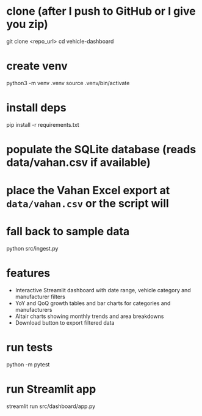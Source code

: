 # clone (after I push to GitHub or I give you zip)
git clone <repo_url>
cd vehicle-dashboard

# create venv
python3 -m venv .venv
source .venv/bin/activate

# install deps
pip install -r requirements.txt

# populate the SQLite database (reads data/vahan.csv if available)
# place the Vahan Excel export at ``data/vahan.csv`` or the script will
# fall back to sample data
python src/ingest.py

# features
- Interactive Streamlit dashboard with date range, vehicle category and manufacturer filters
- YoY and QoQ growth tables and bar charts for categories and manufacturers
- Altair charts showing monthly trends and area breakdowns
- Download button to export filtered data

# run tests
python -m pytest

# run Streamlit app
streamlit run src/dashboard/app.py
